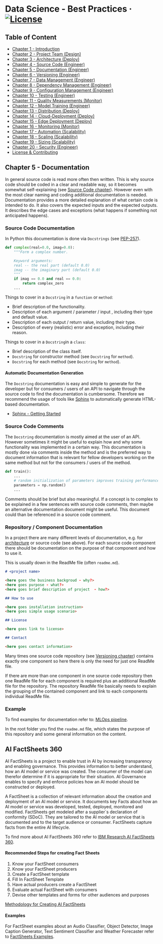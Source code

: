 # Data Science - Best Practices &middot; [![License](https://img.shields.io/badge/license-CC%20BY%204.0-blue)](./LICENSE.txt)

## Table of Content

- [Chapter 1 - Introduction](./readme.md#chapter-1---introduction)
- [Chapter 2 - Project Team (Design)](./project_team.md#chapter-2---project-team)
- [Chapter 3 - Architecture (Deploy)](./architecture.md#chapter-3---architecture)
- [Chapter 4 - Source Code (Engineer)](./source_code.md#chapter-4---source-code)
- [Chapter 5 - Documentation (Engineer)](./documentation.md#chapter-5---documentation)
- [Chapter 6 - Versioning (Engineer)](./versioning.md#chapter-6---versioning)
- [Chapter 7 - Data Management (Engineer)](./data_management.md#chapter-7---data-management)
- [Chapter 8 - Dependency Management (Engineer)](./dependency_management.md#chapter-8---dependency-management)
- [Chapter 9 - Configuration Management (Engineer)](./configuration_management.md#chapter-9---configuration-management)
- [Chapter 10 - Testing (Engineer)](./testing.md#chapter-10---testing)
- [Chapter 11 - Quality Measurements (Monitor)](./quality_measurements.md#chapter-11---quality-measurements)
- [Chapter 12 - Model Training (Engineer)](./model_training.md#chapter-12---model-training)
- [Chapter 13 - Distribution (Deploy)](./distribution.md#chapter-13---distribution)
- [Chapter 14 - Cloud-Deployment (Deploy)](./cloud_deployment.md#chapter-14---cloud-deployment)
- [Chapter 15 - Edge Deployment (Deploy)](./edge_deployment.md#chapter-15---edge-deployment)
- [Chapter 16 - Monitoring (Monitor)](./monitoring.md#chapter-16---monitoring)
- [Chapter 17 - Automation (Scalability)](./automation.md#chapter-17---automation)
- [Chapter 18 - Scaling (Scalability)](./scaling.md#chapter-18---scaling)
- [Chapter 19 - Sizing (Scalability)](./sizing.md#chapter-19---sizing)
- [Chapter 20 - Security (Engineer)](./security.md#chapter-20---security)
- [License & Contributing](./license.md)

## Chapter 5 - Documentation

In general source code is read more often then written.
This is why source code should be coded in a clear and readable way, so it becomes somewhat self-explaining (see [Source Code chapter](./source_code.md#chapter-4---source-code)).
However even with the most clear naming and coding additional documentation is needed.
Documentation provides a more detailed explanation of what certain code is intended to do.
It also covers the expected inputs and the expected outputs.
It describes the edge cases and exceptions (what happens if something not anticipated happens).

### Source Code Documentation

In Python this documentation is done via `Docstrings` (see [PEP-257](https://www.python.org/dev/peps/pep-0257/)).

```python
def complex(real=0.0, imag=0.0):
    """Form a complex number.

    Keyword arguments:
    real -- the real part (default 0.0)
    imag -- the imaginary part (default 0.0)
    """
    if imag == 0.0 and real == 0.0:
        return complex_zero
    ...
```

Things to cover in a `Docstring` in a `function` or `method`:

- Brief description of the functionality.
- Description of each  argument / parameter / input , including their type and default value.
- Description of each output / return value, including their type.
- Description of every (realistic) error and exception, including their reason.

Things to cover in a `Docstring`in a `class`:

- Brief description of the class itself.
- `Docstring` for constructor method (see `Docstring` for `method`).
- `Docstring` for each method (see `Docstring` for `method`).

#### Automatic Documentation Generation

The `Docstring` documentation is easy and simple to generate for the developer but for consumers / users of an API to navigate through the source code to find the documentation is cumbersome. Therefore we recommend the usage of tools like [Sphinx](http://www.sphinx-doc.org/en/master/index.html) to automatically generate HTML-based documentation.

- [Sphinx - Getting Started](http://www.sphinx-doc.org/en/master/usage/quickstart.html)

### Source Code Comments

The `Docstring` documentation is mostly aimed at the user of an API.
However sometimes it might be useful to explain how and why some functionality was implemented in a certain way.
This documentation is mostly done via comments inside the method and is the preferred way to document information that is relevant for fellow developers working on the same method but not for the consumers / users of the method.

```python
def train():
    ...
    # random initialization of parameters improves training performance
    parameters = np.random() 
    ...
```

Comments should be brief but also meaningful.
If a concept is to complex to be explained in a few sentences with source code comments, then maybe an alternative documentation document might be useful. This document could than be referenced in a source code comment.

### Repository / Component Documentation

In a project there are many different levels of documentation, e.g. for [architecture](./architecture.md#chapter-3---architecture) or source code (see above).
For each source code component there should be documentation on the purpose of that component and how to use it.

This is usually down in the ReadMe file (often `readme.md`).
```markdown
# <project name>

<here goes the business backgroud - why?>
<here goes purpose - what?>
<here goes brief description of project  - how?>

## How to use

<here goes installation instruction>
<here goes simple usage scenario>

## License

<here goes link to license>

## Contact

<here goes contact information>

```

Many times one source code repository (see [Versioning chapter](./versioning.md#chapter-6---versioning)) contains exactly one component so here there is only the need for just one ReadMe file. 

If there are more than one component in one source code repository then one ReadMe file for each component is required plus an additional ReadMe file for the repository. The repository ReadMe file basically needs to explain the grouping of the contained component and link to each components individual ReadMe file.

### Example

To find examples for documentation refer to: [MLOps pipeline](https://github.ibm.com/datascience-ibm/example-mlops-model-pipeline).

In the root folder you find the `readme.md` file, which states the purpose of this repository and some general information on the content.


## AI FactSheets 360

AI FactSheets is a project to enable trust in AI by increasing transparency and enabling governance. This provides information to better understand, how an AI model or service was created. The consumer of the model can therefor determine if it is appropriate for their situation. AI Governance enables to specify and enforce policies how an AI model should be constructed or deployed.

A FactSheet is a collection of relevant information about the creation and deployment of an AI model or service. It documents key Facts about how an AI model or service was developed, tested, deployed, monitored and modified. FactSheets get modeled after a supplier´s declaration of conformity (SDoC). They are tailored to the AI model or service that is documented and to the target audience or consumer. FactSheets capture facts from the entire AI lifecycle. 


To find more about AI FactSheets 360 refer to [IBM Research AI FactSheets 360](https://aifs360.mybluemix.net/).

#### Recommended Steps for creating Fact Sheets

1. Know your FactSheet consumers
2. Know your FactSheet producers
3. Create a FactSheet template
4. Fill In FactSheet Template
5. Have actual producers create a FactSheet
6. Evaluate actual FactSheet with consumers
7. Devise other templates and forms for other audiences and purposes

[Methodology for Creating AI FactSheets](https://aifs360.mybluemix.net/methodology)

#### Examples

For FactSheet examples about an Audio Classifier, Object Detector, Image Caption Generator, Text Sentiment Classifier and Weather Forecaster refer to [FactSheets Examples](https://aifs360.mybluemix.net/examples).



